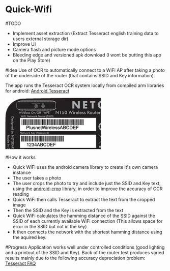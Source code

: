 Quick-Wifi
==========

#TODO

* Implement asset extraction (Extract Tesseract english training data to users external storage dir)
* Improve UI
* Camera flash and picture mode options
* Bleeding edge and versioned apk download (I wont be putting this app on the Play Store)

#Idea
Use of OCR to automatically connect to a WiFi AP after taking a photo of the underside of the router (that contains SSID and Key information).

The app runs the Tesseract OCR system locally from compiled arm libraries for android: [Android Tesseract](https://github.com/rmtheis/tess-two)

![Alt text](/readme_img/wireless-details.jpg?raw=true "Underside of a typical router")

#How it works
* Quick WiFi uses the android camera library to create it's own camera instance
* The user takes a photo
* The user crops the photo to try and include just the SSID and Key text, using the [android-crop](https://github.com/jdamcd/android-crop) library, in order to improve the accuracy of OCR reading
* Quick WiFi then calls Tesseract to extract the text from the cropped image
* Then the SSID and the Key is extracted from the text
* Quick WiFi calculates the hamming distance of the SSID against the SSID of each currently available WiFi connection (This allows space for error in the SSID but not in the key)
* It then connects the network with the shortest hamming distance using the aquired key.

#Progress
Application works well under controlled conditions (good lighting and a printout of the SSID and Key). 
Back of the router test produces varied results mainly due to the following accuracy depreciation problem: [Tesseract FAQ](https://code.google.com/p/tesseract-ocr/wiki/FAQ#Is_there_a_Minimum_Text_Size?_(It_won't_read_screen_text!))
